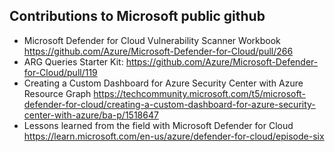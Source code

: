 Contributions to Microsoft public github
---
* Microsoft Defender for Cloud Vulnerability Scanner Workbook
https://github.com/Azure/Microsoft-Defender-for-Cloud/pull/266
* ARG Queries Starter Kit:
https://github.com/Azure/Microsoft-Defender-for-Cloud/pull/119
* Creating a Custom Dashboard for Azure Security Center with Azure Resource Graph
https://techcommunity.microsoft.com/t5/microsoft-defender-for-cloud/creating-a-custom-dashboard-for-azure-security-center-with-azure/ba-p/1518647
* Lessons learned from the field with Microsoft Defender for Cloud
https://learn.microsoft.com/en-us/azure/defender-for-cloud/episode-six
